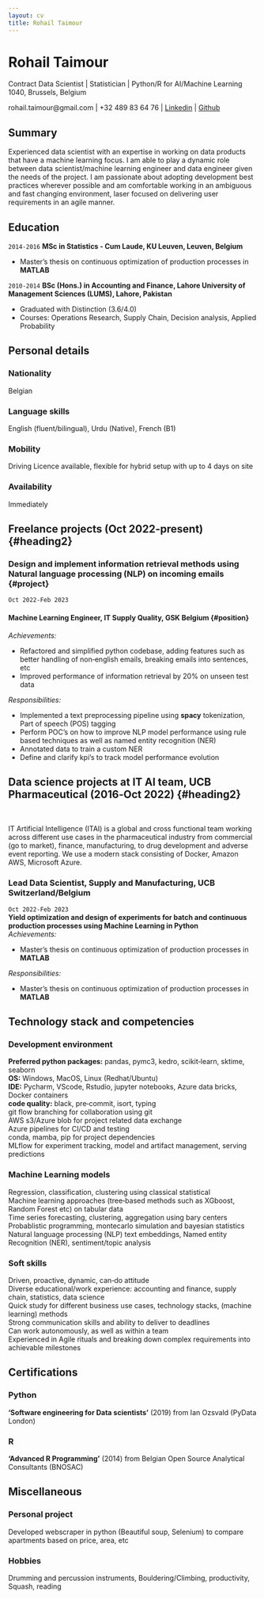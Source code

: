 ```yaml
---
layout: cv
title: Rohail Taimour
---
```

<!-- Define style's for headings -->

<style>
    #heading2 {
        font-size: 1.1em;
        color: #a00;
        margin-top: 2em;
        top: 1.2em;
        text-align: center;
        position: relative;
        width: 100%;
    }
    #project {
        font-size: 1.0em;
        margin-top: 2em;
        top: 1.2em;
        text-align: left;
        font-weight: bold;
        position: relative;
        width: 60%;
    }
    #position {
        text-align: left;
        position: relative;
        width: 60%;
    }


</style>

<!-- <img style="float:left" src="/data/closeup-Photo.jpeg">  -->

# Rohail Taimour
Contract Data Scientist | Statistician | Python/R for AI/Machine Learning   
1040, Brussels, Belgium

<div id="webaddress">
rohail.taimour@gmail.com | +32 489 83 64 76
| <a href="https://www.linkedin.com/in/rohailtaimour/">Linkedin</a>
| <a href="https://github.com/roumail">Github</a>
</div>

## Summary

Experienced data scientist with an expertise in working on data products that have a machine learning focus. I am able to play a dynamic role between data scientist/machine learning engineer and data engineer given the needs of the project. I am passionate about adopting development best practices wherever possible and am comfortable working in an ambiguous and fast changing environment, laser focused on delivering user requirements in an agile manner.

## Education

`2014-2016`
__MSc in Statistics ‑ Cum Laude, KU Leuven, Leuven, Belgium__  

- Master’s thesis on continuous optimization of production processes in __MATLAB__

`2010-2014`
__BSc (Hons.) in Accounting and Finance, Lahore University of Management Sciences (LUMS), Lahore, Pakistan__

- Graduated with Distinction (3.6/4.0)
- Courses: Operations Research, Supply Chain, Decision analysis, Applied Probability  

## Personal details

### Nationality

Belgian 

### Language skills
English (fluent/bilingual), Urdu (Native), French (B1)

### Mobility
Driving Licence available, flexible for hybrid setup with up to 4 days on site

### Availability
Immediately

<!-- <header> <h2 style="width:50%">Freelance projects (Oct 2022-present) </h2></header> -->

## Freelance projects (Oct 2022-present) {#heading2}

### Design and implement information retrieval methods using Natural language processing (NLP) on incoming emails {#project}
`Oct 2022‑Feb 2023`  
#### Machine Learning Engineer, IT Supply Quality, GSK Belgium {#position}  
*Achievements:*
* Refactored and simplified python codebase, adding features such as better handling of non‑english emails, breaking emails into sentences, etc  
* Improved performance of information retrieval by 20% on unseen test data  

*Responsibilities:*
* Implemented a text preprocessing pipeline using __spacy__ tokenization, Part of speech (POS) tagging  
* Perform POC’s on how to improve NLP model performance using rule based techniques as well as named entity recognition (NER)    
* Annotated data to train a custom NER   
* Define and clarify kpi’s to track model performance evolution  


## Data science projects at IT AI team, UCB Pharmaceutical (2016‑Oct 2022) {#heading2}  
<br>

IT Artificial Intelligence (ITAI) is a global and cross functional team working across different use cases in the pharmaceutical industry from commercial (go to market), finance, manufacturing, to drug development and adverse event reporting. We use a modern stack consisting of Docker, Amazon AWS, Microsoft Azure.

### Lead Data Scientist, Supply and Manufacturing, UCB Switzerland/Belgium

`Oct 2022‑Feb 2023`  
__Yield optimization and design of experiments for batch and continuous production processes using Machine Learning in Python__  
*Achievements:*
- Master’s thesis on continuous optimization of production processes in __MATLAB__

*Responsibilities:*
- Master’s thesis on continuous optimization of production processes in __MATLAB__

## Technology stack and competencies

### Development environment
__Preferred python packages:__ pandas, pymc3, kedro, scikit‑learn, sktime, seaborn   
__OS:__ Windows, MacOS, Linux (Redhat/Ubuntu)   
__IDE:__ Pycharm, VScode, Rstudio, jupyter notebooks, Azure data bricks, Docker containers   
__code quality:__ black, pre‑commit, isort, typing  
git flow branching for collaboration using git  
AWS s3/Azure blob for project related data exchange  
Azure pipelines for CI/CD and testing  
conda, mamba, pip for project dependencies  
MLflow for experiment tracking, model and artifact management, serving predictions  

### Machine Learning models
Regression, classification, clustering using classical statistical  
Machine learning approaches (tree‑based methods such as XGboost, Random Forest etc) on tabular data  
Time series forecasting, clustering, aggregation using bary centers  
Probablistic programming, montecarlo simulation and bayesian statistics  
Natural language processing (NLP) text embeddings, Named entity Recognition (NER), sentiment/topic analysis  

### Soft skills

Driven, proactive, dynamic, can‑do attitude  
Diverse educational/work experience: accounting and finance, supply chain, statistics, data science  
Quick study for different business use cases, technology stacks, (machine learning) methods  
Strong communication skills and ability to deliver to deadlines  
Can work autonomously, as well as within a team  
Experienced in Agile rituals and breaking down complex requirements into achievable milestones  

## Certifications

### Python
__‘Software engineering for Data scientists’__ (2019) from Ian Ozsvald (PyData London)  

### R
__‘Advanced R Programming’__ (2014) from Belgian Open Source Analytical Consultants (BNOSAC)   

## Miscellaneous

### Personal project

Developed webscraper in python (Beautiful soup, Selenium) to compare apartments based on price, area, etc   

### Hobbies

Drumming and percussion instruments, Bouldering/Climbing, productivity, Squash, reading

<!-- ### Footer Last updated: May 2013 -->


